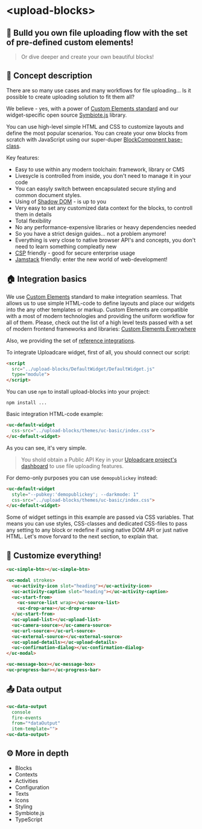 # &lt;upload-blocks&gt;

## 🧩 Bulld you own file uploading flow with the set of pre-defined custom elements!

> Or dive deeper and create your own beautiful blocks!

## 🍰 Concept description
There are so many use cases and many workflows for file uploading... Is it possible to create uploading solution to fit them all? 

We believe - yes, with a power of [Custom Elements standard](https://developer.mozilla.org/en-US/docs/Web/Web_Components/Using_custom_elements) and our widget-specific open source [Symbiote.js](https://github.com/symbiotejs/symbiote.js) library.

You can use high-level simple HTML and CSS to customize layouts and define the most popular scenarios. You can create your onw blocks from scratch with JavaScript using our super-duper [BlockComponent base-class](./docs/block-component.html).

Key features:

* Easy to use within any modern toolchain: framework, library or CMS
* Livesycle is controlled from inside, you don't need to manage it in your code
* You can easyly switch between encapsulated secure styling and common document styles. 
* Using of [Shadow DOM](https://developer.mozilla.org/en-US/docs/Web/Web_Components/Using_shadow_DOM) - is up to you
* Very easy to set any customized data context for the blocks, to controll them in details
* Total flexibility
* No any performance-expensive libraries or heavy dependencies needed
* So you have a strict design guides... not a problem anymore!
* Everything is very close to native browser API's and concepts, you don't need to learn something compleatly new
* [CSP](https://developer.mozilla.org/en-US/docs/Web/HTTP/CSP) friendly - good for secure enterprise usage
* [Jamstack](https://jamstack.org/) friendly: enter the new world of web-development!


<re-htm src="../re-assets/htm/upload-blocks-demo.htm"></re-htm>


## 🏠 Integration basics

We use [Custom Elements](https://developer.mozilla.org/en-US/docs/Web/Web_Components/Using_custom_elements) standard to make integration seamless. That allows us to use simple HTML-code to define layouts and place our widgets into the any other templates or markup. Custom Elements are compatible with a most of modern technologies and providing the uniform workflow for all of them. Please, check out the list of a high level tests passed with a set of modern frontend frameworks and libraries: [Custom Elements Everywhere](https://custom-elements-everywhere.com/)

Also, we providing the set of [reference integrations](https://github.com/uploadcare/upload-blocks-examples).

To integrate Uploadcare widget, first of all, you should connect our script:
```html
<script 
  src="../upload-blocks/DefaultWidget/DefaultWidget.js"
  type="module">
</script>
```

You can use `npm` to install upload-blocks into your project:

`npm install ...`

Basic integration HTML-code example:
```html
<uc-default-widget
  css-src="../upload-blocks/themes/uc-basic/index.css">
</uc-default-widget>
```
As you can see, it's very simple.

> You shold obtain a Public API Key in your [Uploadcare project's dashboard](https://app.uploadcare.com/) to use file uploading features. 

For demo-only purposes you can use `demopublickey` instead:
```html
<uc-default-widget
  style="--pubkey:'demopublickey'; --darkmode: 1"
  css-src="../upload-blocks/themes/uc-basic/index.css">
</uc-default-widget>
```
Some of widget settings in this example are passed via CSS variables. That means you can use styles, CSS-classes and dedicated CSS-files to pass any setting to any block or redefine if using native DOM API or just native HTML. Let's move forvard to the next section, to explain that.

## 🎨 Customize everything! 
```html
<uc-simple-btn></uc-simple-btn>

<uc-modal strokes>
  <uc-activity-icon slot="heading"></uc-activity-icon>
  <uc-activity-caption slot="heading"></uc-activity-caption>
  <uc-start-from>
    <uc-source-list wrap></uc-source-list>
    <uc-drop-area></uc-drop-area>
  </uc-start-from>
  <uc-upload-list></uc-upload-list>
  <uc-camera-source></uc-camera-source>
  <uc-url-source></uc-url-source>
  <uc-external-source></uc-external-source>
  <uc-upload-details></uc-upload-details>
  <uc-confirmation-dialog></uc-confirmation-dialog>
</uc-modal>

<uc-message-box></uc-message-box>
<uc-progress-bar></uc-progress-bar>
```
## 📤 Data output

```html
<uc-data-output
  console
  fire-events
  from="*dataOutput"
  item-template="">
<uc-data-output>
```

## ⚙️ More in depth
* Blocks
* Contexts
* Activities
* Configuration
* Texts
* Icons
* Styling
* Symbiote.js
* TypeScript
